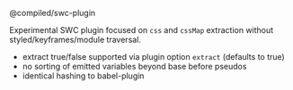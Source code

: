 @compiled/swc-plugin

Experimental SWC plugin focused on `css` and `cssMap` extraction without styled/keyframes/module traversal.

- extract true/false supported via plugin option `extract` (defaults to true)
- no sorting of emitted variables beyond base before pseudos
- identical hashing to babel-plugin
